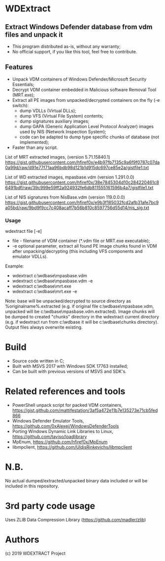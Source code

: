 
# WDExtract
## Extract Windows Defender database from vdm files and unpack it

+ This program distributed as-is, without any warranty;
+ No official support, if you like this tool, feel free to contribute.

## Features
* Unpack VDM containers of Windows Defender/Microsoft Security Essentials;
* Decrypt VDM container embedded in Malicious software Removal Tool (MRT.exe);
* Extract all PE images from unpacked/decrypted containers on the fly (-e switch):
   * dump VDLLs (Virtual DLLs);
   * dump VFS (Virtual File System) contents;
   * dump signatures auxiliary images;
   * dump GAPA (Generic Application Level Protocol Analyzer) images used by NIS (Network Inspection System);
   * code can be adapted to dump type specific chunks of database (not implemented);
* Faster than any script.

List of MRT extracted images, (version 5.71.15840.1)
https://gist.githubusercontent.com/hfiref0x/e4b97fb7135c9a6f9f0787c07da0a99d/raw/d91e77f71aa96bdb98d121b1d915dc697ce85e2a/gistfile1.txt

List of WD extracted images, mpasbase.vdm (version 1.291.0.0)
https://gist.githubusercontent.com/hfiref0x/38e7845304d10c284220461c86491bdf/raw/39c999e59ff2a924932fe6db811555161596b4a7/gistfile1.txt

List of NIS signatures from NisBase.vdm (version 119.0.0.0)
https://gist.githubusercontent.com/hfiref0x/e9b3f185032fcd2afb31afe7bc9a05bd/raw/9bd9f9cc7c408acaff7b56b810c8597756d55d14/nis_sig.txt

### Usage
wdextract file [-e]
* file - filename of VDM container (*.vdm file or MRT.exe executable);
* -e optional parameter, extract all found PE image chunks found in VDM after unpacking/decrypting (this including VFS components and emulator VDLLs).

Example:
+ wdextract c:\wdbase\mpasbase.vdm
+ wdextract c:\wdbase\mpasbase.vdm -e
+ wdextract c:\wdbase\mrt.exe
+ wdextract c:\wdbase\mrt.exe -e

Note: base will be unpacked/decrypted to source directory as %originalname%.extracted (e.g. if original file c:\wdbase\mpasbase.vdm, unpacked will be c:\wdbase\mpasbase.vdm.extracted). Image chunks will be dumped to created "chunks" directory in the wdextract current directory (e.g. if wdextract run from c:\wdbase it will be c:\wdbase\chunks directory). Output files always overwrite existing.


# Build

+ Source code written in C;
+ Built with MSVS 2017 with Windows SDK 17763 installed;
+ Can be built with previous versions of MSVS and SDK's.

# Related references and tools
+ PowerShell unpack script for packed VDM containers, https://gist.github.com/mattifestation/3af5a472e11b7e135273e71cb5fed866
+ Windows Defender Emulator Tools, https://github.com/0xAlexei/WindowsDefenderTools
+ Porting Windows Dynamic Link Libraries to Linux, https://github.com/taviso/loadlibrary
+ MpEnum, https://github.com/hfiref0x/MpEnum
+ libmpclient, https://github.com/UldisRinkevichs/libmpclient

# N.B.
No actual dumped/extracted/unpacked binary data included or will be included in this repository.

# 3rd party code usage
Uses ZLIB Data Compression Library (https://github.com/madler/zlib)

# Authors
(c) 2019 WDEXTRACT Project
